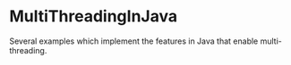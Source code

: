 # MultiThreadingInJava
Several examples which implement the features in Java that enable multi-threading.
